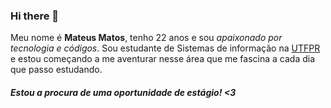 ### Hi there 👋

Meu nome é <strong>Mateus Matos</strong>, tenho 22 anos e sou <i>apaixonado por tecnologia e códigos</i>. Sou estudante de Sistemas de informação na <a href="http://portal.utfpr.edu.br/home">UTFPR</a> e estou começando a me aventurar nesse área que me fascina a cada dia que passo estudando. 

<h5>Estou a procura de uma oportunidade de estágio! <3</h5>


